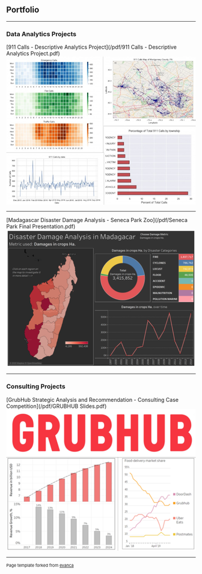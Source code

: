 ## Portfolio

---

### Data Analytics Projects

[911 Calls - Descriptive Analytics Project](/pdf/911 Calls - Descriptive Analytics Project.pdf)
<img src="images/reseized_collage.jpg?raw=true"/>

---
[Madagascar Disaster Damage Analysis - Seneca Park Zoo](/pdf/Seneca Park Final Presentation.pdf)
<img src="images/Disaster_Damage_2.png?raw=true"/>

---

### Consulting Projects

[GrubHub Strategic Analysis and Recommendation - Consulting Case Competition](/pdf/GRUBHUB Slides.pdf)
<img src="images/grubhub_collage.png?raw=true"/>

---
<p style="font-size:11px">Page template forked from <a href="https://github.com/evanca/quick-portfolio">evanca</a></p>
<!-- Remove above link if you don't want to attibute -->
